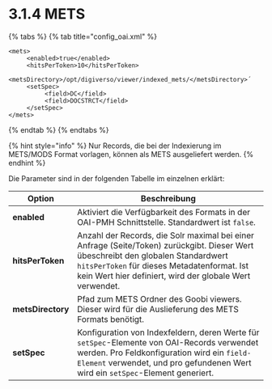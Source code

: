 # 3.1.4 METS

{% tabs %}
{% tab title="config_oai.xml" %}
```markup
<mets>
     <enabled>true</enabled>
     <hitsPerToken>10</hitsPerToken>
     <metsDirectory>/opt/digiverso/viewer/indexed_mets/</metsDirectory>´
     <setSpec>
          <field>DC</field>
          <field>DOCSTRCT</field>
     </setSpec>
</mets>
```
{% endtab %}
{% endtabs %}

{% hint style="info" %}
Nur Records, die bei der Indexierung im METS/MODS Format vorlagen, können als METS ausgeliefert werden.
{% endhint %}

Die Parameter sind in der folgenden Tabelle im einzelnen erklärt:

| **Option**         | Beschreibung                                                                                                                                                                                                                                 |
| ------------------ | -------------------------------------------------------------------------------------------------------------------------------------------------------------------------------------------------------------------------------------------- |
| **enabled**        | Aktiviert die Verfügbarkeit des Formats in der OAI-PMH Schnittstelle. Standardwert ist `false`.                                                                                                                                              |
| **hitsPerToken**   | Anzahl der Records, die Solr maximal bei einer Anfrage (Seite/Token) zurückgibt. Dieser Wert übeschreibt den globalen Standardwert `hitsPerToken` für dieses Metadatenformat. Ist kein Wert hier definiert, wird der globale Wert verwendet. |
| **metsDirectory**  | Pfad zum METS Ordner des Goobi viewers. Dieser wird für die Auslieferung des METS Formats benötigt.                                                                                                                                          |
| **setSpec**        | Konfiguration von Indexfeldern, deren Werte für `setSpec`-Elemente von OAI-Records verwendet werden. Pro Feldkonfiguration wird ein `field-Element` verwendet, und pro gefundenen Wert wird ein `setSpec`-Element generiert.                 |
